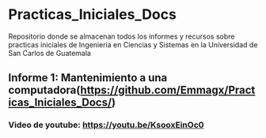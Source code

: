 # Practicas_Iniciales_Docs
 Repositorio donde se almacenan todos los informes y recursos sobre practicas iniciales de Ingenieria en Ciencias y Sistemas en la Universidad de San Carlos de Guatemala

## Informe 1: Mantenimiento a una computadora(https://github.com/Emmagx/Practicas_Iniciales_Docs/)
### Video de youtube: https://youtu.be/KsooxEinOc0
